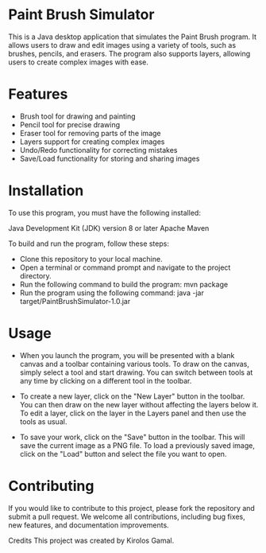 # Paint Brush Simulator

This is a Java desktop application that simulates the Paint Brush program. It allows users to draw and edit images using a variety of tools, such as brushes, pencils, and erasers. The program also supports layers, allowing users to create complex images with ease.

# Features

* Brush tool for drawing and painting
* Pencil tool for precise drawing
* Eraser tool for removing parts of the image
* Layers support for creating complex images
* Undo/Redo functionality for correcting mistakes
* Save/Load functionality for storing and sharing images

# Installation
To use this program, you must have the following installed:

Java Development Kit (JDK) version 8 or later
Apache Maven

To build and run the program, follow these steps:

* Clone this repository to your local machine.
* Open a terminal or command prompt and navigate to the project directory.
* Run the following command to build the program: mvn package
* Run the program using the following command: java -jar target/PaintBrushSimulator-1.0.jar

# Usage

* When you launch the program, you will be presented with a blank canvas and a toolbar containing various tools. To draw on the canvas, simply select a tool and start drawing. You can switch between tools at any time by clicking on a different tool in the toolbar.

* To create a new layer, click on the "New Layer" button in the toolbar. You can then draw on the new layer without affecting the layers below it. To edit a layer, click on the layer in the Layers panel and then use the tools as usual.

* To save your work, click on the "Save" button in the toolbar. This will save the current image as a PNG file. To load a previously saved image, click on the "Load" button and select the file you want to open.

# Contributing
If you would like to contribute to this project, please fork the repository and submit a pull request. We welcome all contributions, including bug fixes, new features, and documentation improvements.


Credits
This project was created by Kirolos Gamal.